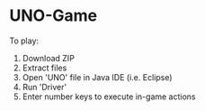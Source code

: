 # UNO-Game

To play:
1. Download ZIP
2. Extract files
3. Open 'UNO' file in Java IDE (i.e. Eclipse)
4. Run 'Driver'
5. Enter number keys to execute in-game actions

